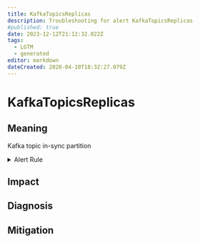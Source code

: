 ```yaml
---
title: KafkaTopicsReplicas
description: Troubleshooting for alert KafkaTopicsReplicas
#published: true
date: 2023-12-12T21:12:32.022Z
tags: 
  - LGTM
  - generated
editor: markdown
dateCreated: 2020-04-10T18:32:27.079Z
---
```


# KafkaTopicsReplicas

## Meaning
[//]: # "Short paragraph that explains what the alert means"
Kafka topic in-sync partition

<details>
  <summary>Alert Rule</summary>

{{% rule "kafka/danielqsj-kafka-exporter.yml" "KafkaTopicsReplicas" %}}

<!-- Rule when generated

```yaml
alert: KafkaTopicsReplicas
expr: sum(kafka_topic_partition_in_sync_replica) by (topic) < 3
for: 0m
labels:
    severity: critical
annotations:
    summary: Kafka topics replicas (instance {{ $labels.instance }})
    description: |-
        Kafka topic in-sync partition
          VALUE = {{ $value }}
          LABELS = {{ $labels }}
    runbook: https://github.com/srerun/prometheus-alerts/blob/main/content/runbooks/danielqsj-kafka-exporter/KafkaTopicsReplicas.md

```

-->

</details>


## Impact
[//]: # "What could / will happen if the alert is not addressed"



## Diagnosis
[//]: # "Steps to take to identify the cause of the problem"



## Mitigation
[//]: # "The steps necessary to resolve the alert"
